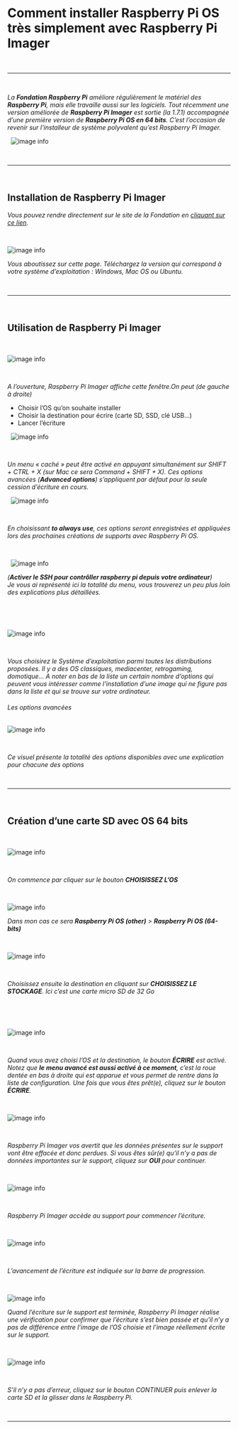 # Comment installer Raspberry Pi OS  très simplement avec Raspberry Pi Imager

&nbsp;
***
&nbsp;

_La **Fondation Raspberry Pi** améliore régulièrement le matériel des **Raspberry Pi**, mais elle travaille aussi sur les logiciels. Tout récemment une version améliorée de **Raspberry Pi Imager** est sortie (la 1.7.1) accompagnée d’une première version de **Raspberry Pi OS en 64 bits**. C’est l’occasion de revenir sur l’installeur de système polyvalent qu’est Raspberry Pi Imager._
&nbsp;

&nbsp;
![image info](./pictures/md-bfd602be71b2c1099b91877aed3b41f0.png)

&nbsp;
***
&nbsp;

## Installation de Raspberry Pi Imager

_Vous pouvez  rendre directement sur le site de la Fondation en [cliquant sur ce lien](https://www.raspberrypi.com/software/)._

&nbsp;

![image info](./pictures/download-rpiimager-win.webp)

_Vous aboutissez sur cette page. Téléchargez la version qui correspond à votre système d’exploitation : Windows, Mac OS ou Ubuntu._

&nbsp;
***
&nbsp;
## Utilisation de Raspberry Pi Imager

&nbsp;

![image info](./pictures/imager_1.7_09.jpg)

&nbsp;

_A l’ouverture, Raspberry Pi Imager affiche cette fenêtre.On peut (de gauche à droite)_
* Choisir l’OS qu’on souhaite installer
* Choisir la destination pour écrire (carte SD, SSD, clé USB…)
* Lancer l’écriture
&nbsp;

&nbsp;
![image info](./pictures/imager_1.7_10.jpg)

&nbsp;

_Un menu « caché » peut être activé en appuyant simultanément sur SHIFT + CTRL + X (sur Mac ce sera Command + SHIFT + X). Ces options avancées (**Advanced options**) s’appliquent par défaut pour la seule cession d’écriture en cours._
&nbsp;

&nbsp;
![image info](./pictures/imager_1.7_11.jpg)

&nbsp;

_En choisissant **to always use**, ces options seront enregistrées et appliquées lors des prochaines créations de supports avec Raspberry Pi OS._

&nbsp;

&nbsp;
![image info](./pictures/imager_1.7_11a.jpg)
&nbsp;

_(**Activer le SSH pour contrôller raspberry pi  depuis votre ordinateur**)_   
_Je vous ai représenté ici la totalité du menu, vous trouverez un peu plus loin des explications plus détaillées._

&nbsp;

&nbsp;

![image info](./pictures/imager_1.7_14.jpg)

&nbsp;

_Vous choisirez le Système d’exploitation parmi toutes les distributions proposées. Il y a des OS classiques, mediacenter, retrogaming, domotique… A noter en bas de la liste un certain nombre d’options qui peuvent vous intéresser comme l’installation d’une image qui ne figure pas dans la liste et qui se trouve sur votre ordinateur._


###### Les options avancées

![image info](./pictures/imager_1.7_15.jpg)

&nbsp;

_Ce visuel présente la totalité des options disponibles avec une explication pour chacune des options_

&nbsp;
***
&nbsp;

## Création d’une carte SD avec OS 64 bits

&nbsp;

 ![image info](./pictures/imager_1.7_09.jpg)

&nbsp;

_On commence par cliquer sur le bouton **CHOISISSEZ L’OS**_

&nbsp;

 ![image info](./pictures/imager_1.7_16.jpg)

_Dans mon cas ce sera **Raspberry Pi OS (other)** > **Raspberry Pi OS (64-bits)**_

&nbsp;

 ![image info](./pictures/imager_1.7_17.jpg)

&nbsp;

_Choisissez ensuite la destination en cliquant sur **CHOISISSEZ LE STOCKAGE**. Ici c’est une carte micro SD de 32 Go_

&nbsp;

&nbsp;

 ![image info](./pictures/imager_1.7_18.jpg)

&nbsp;

_Quand vous avez choisi l’OS et la destination, le bouton **ÉCRIRE** est activé. Notez que **le menu avancé est aussi activé à ce moment**, c’est la roue dentée en bas à droite qui est apparue et vous permet de rentre dans la liste de configuration. Une fois que vous êtes prêt(e), cliquez sur le bouton **ÉCRIRE**._

&nbsp;

 ![image info](./pictures/imager_1.7_19.jpg)

&nbsp;

_Raspberry Pi Imager vos avertit que les données présentes sur le support vont être effacée et donc perdues. Si vous êtes sûr(e) qu’il n’y a pas de données importantes sur le support, cliquez sur **OUI** pour continuer._

&nbsp;

 ![image info](./pictures/imager_1.7_20.jpg)

&nbsp;

_Raspberry Pi Imager accède au support pour commencer l’écriture._

&nbsp;

 ![image info](./pictures/imager_1.7_21.jpg)

&nbsp;

_L’avancement de l’écriture est indiquée sur la barre de progression._

&nbsp;

 ![image info](./pictures/imager_1.7_22.jpg)
&nbsp;

_Quand l’écriture sur le support est terminée, Raspberry Pi Imager réalise une vérification pour confirmer que l’écriture s’est bien passée et qu’il n’y a pas de différence entre l’image de l’OS choisie et l’image réellement écrite sur le support._

&nbsp;

 ![image info](./pictures/imager_1.7_23.jpg)

&nbsp;

_S’il n’y a pas d’erreur, cliquez sur le bouton CONTINUER puis enlever la carte SD et la glisser dans le Raspberry Pi._

&nbsp;
***
&nbsp;


